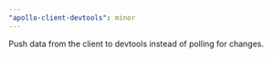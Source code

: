 ```yaml
---
"apollo-client-devtools": minor
---
```


Push data from the client to devtools instead of polling for changes.
